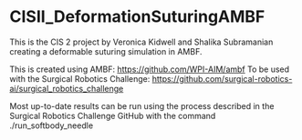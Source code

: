 # CISII_DeformationSuturingAMBF
This is the CIS 2 project by Veronica Kidwell and Shalika Subramanian creating a deformable suturing simulation in AMBF.

This is created using AMBF: https://github.com/WPI-AIM/ambf
To be used with the Surgical Robotics Challenge: https://github.com/surgical-robotics-ai/surgical_robotics_challenge

Most up-to-date results can be run using the process described in the Surgical Robotics Challenge GitHub with the command ./run_softbody_needle
